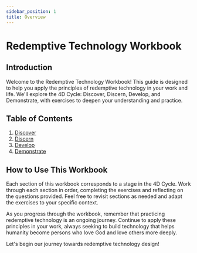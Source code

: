 ```yaml
---
sidebar_position: 1
title: Overview
---
```


# Redemptive Technology Workbook

## Introduction

Welcome to the Redemptive Technology Workbook! This guide is designed to help you apply the principles of redemptive technology in your work and life. We'll explore the 4D Cycle: Discover, Discern, Develop, and Demonstrate, with exercises to deepen your understanding and practice.

## Table of Contents

1. [Discover](discover/intro)
2. [Discern](discern/intro)
3. [Develop](develop/intro)
4. [Demonstrate](demonstrate/intro)

## How to Use This Workbook

Each section of this workbook corresponds to a stage in the 4D Cycle. Work through each section in order, completing the exercises and reflecting on the questions provided. Feel free to revisit sections as needed and adapt the exercises to your specific context.

As you progress through the workbook, remember that practicing redemptive technology is an ongoing journey. Continue to apply these principles in your work, always seeking to build technology that helps humanity become persons who love God and love others more deeply.

Let's begin our journey towards redemptive technology design!
